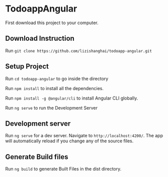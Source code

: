 # TodoappAngular

First download this project to your computer.


## Download Instruction


Run `git clone https://github.com/lizishanghai/todoapp-angular.git`



## Setup Project

Run `cd todoapp-angular` to go inside the directory

Run `npm install` to install all the dependencies.

Run `npm install -g @angular/cli` to install Angular CLI globally.

Run `ng serve` to run the Development Server


## Development server


Run `ng serve` for a dev server. Navigate to `http://localhost:4200/`. The app will automatically reload if you change any of the source files.


## Generate Build files


Run `ng build` to generate Built Files in the dist directory.
